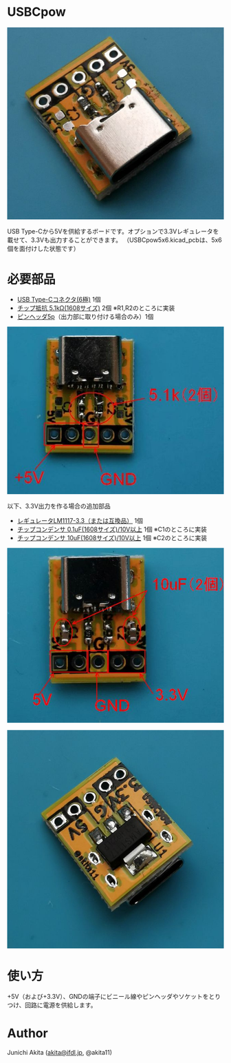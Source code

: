 # USBCpow

![5V](USBCpow1.jpg)



USB Type-Cから5Vを供給するボードです。オプションで3.3Vレギュレータを載せて、3.3Vも出力することができます。
（USBCpow5x6.kicad_pcbは、5x6個を面付けした状態です）

# 必要部品
- [USB Type-Cコネクタ(6極)](https://www.aitendo.com/product/17279) 1個
- [チップ抵抗 5.1kΩ(1608サイズ)](https://www.aitendo.com/product/9962) 2個 ※R1,R2のところに実装
- [ピンヘッダ5p](https://www.aitendo.com/product/1798)（出力部に取り付ける場合のみ）1個

![5Vfunc](USBCpow1f.jpg)

以下、3.3V出力を作る場合の追加部品
- [レギュレータLM1117-3.3（または互換品）](https://www.aitendo.com/product/13388) 1個
- [チップコンデンサ 0.1uF(1608サイズ)/10V以上](https://www.aitendo.com/product/6985) 1個 ※C1のところに実装
- [チップコンデンサ 10uF(1608サイズ)/10V以上](https://www.aitendo.com/product/6985) 1個 ※C2のところに実装

![3.3V](USBCpow2.jpg)

![3.3Vback](USBCpow2b.jpg)

# 使い方

+5V（および+3.3V）、GNDの端子にビニール線やピンヘッダやソケットをとりつけ、回路に電源を供給します。

# Author

Junichi Akita (akita@ifdl.jp, @akita11)
